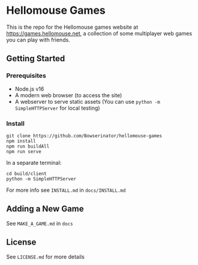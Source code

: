 
# Hellomouse Games

This is the repo for the Hellomouse games website at https://games.hellomouse.net, a collection of some multiplayer web games you can play with friends.

## Getting Started

### Prerequisites

- Node.js v16
- A modern web browser (to access the site)
- A webserver to serve static assets (You can use `python -m SimpleHTTPServer` for local testing)

### Install

```
git clone https://github.com/Bowserinator/hellomouse-games
npm install
npm run buildAll
npm run serve
```

In a separate terminal:

```
cd build/client
python -m SimpleHTTPServer
```


For more info see `INSTALL.md` in `docs/INSTALL.md`

## Adding a New Game

See `MAKE_A_GAME.md` in `docs`

## License

See `LICENSE.md` for more details
